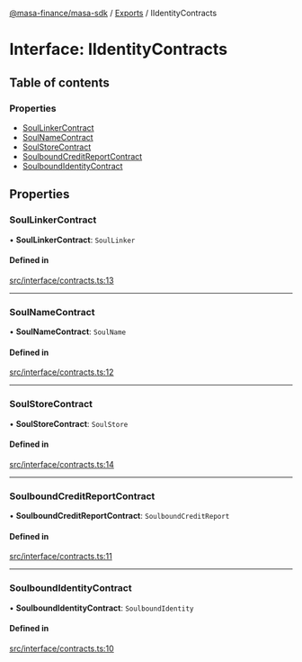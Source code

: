 [@masa-finance/masa-sdk](../README.md) / [Exports](../modules.md) / IIdentityContracts

# Interface: IIdentityContracts

## Table of contents

### Properties

- [SoulLinkerContract](IIdentityContracts.md#soullinkercontract)
- [SoulNameContract](IIdentityContracts.md#soulnamecontract)
- [SoulStoreContract](IIdentityContracts.md#soulstorecontract)
- [SoulboundCreditReportContract](IIdentityContracts.md#soulboundcreditreportcontract)
- [SoulboundIdentityContract](IIdentityContracts.md#soulboundidentitycontract)

## Properties

### SoulLinkerContract

• **SoulLinkerContract**: `SoulLinker`

#### Defined in

[src/interface/contracts.ts:13](https://github.com/masa-finance/masa-sdk/blob/d4e7116/src/interface/contracts.ts#L13)

___

### SoulNameContract

• **SoulNameContract**: `SoulName`

#### Defined in

[src/interface/contracts.ts:12](https://github.com/masa-finance/masa-sdk/blob/d4e7116/src/interface/contracts.ts#L12)

___

### SoulStoreContract

• **SoulStoreContract**: `SoulStore`

#### Defined in

[src/interface/contracts.ts:14](https://github.com/masa-finance/masa-sdk/blob/d4e7116/src/interface/contracts.ts#L14)

___

### SoulboundCreditReportContract

• **SoulboundCreditReportContract**: `SoulboundCreditReport`

#### Defined in

[src/interface/contracts.ts:11](https://github.com/masa-finance/masa-sdk/blob/d4e7116/src/interface/contracts.ts#L11)

___

### SoulboundIdentityContract

• **SoulboundIdentityContract**: `SoulboundIdentity`

#### Defined in

[src/interface/contracts.ts:10](https://github.com/masa-finance/masa-sdk/blob/d4e7116/src/interface/contracts.ts#L10)
